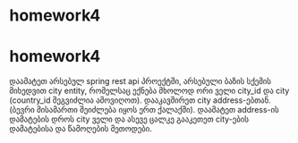 # homework4
# homework4
დაამატეთ არსებულ spring rest api პროექტში, არსებული ბაზის სქემის მიხედვით city entity, რომელსაც ექნება მხოლოდ ორი ველი city_id და city (country_id შეგვიძლია ამოვიღოთ). დააკავშირეთ city address-ებთან. (ბევრი მისამართი შეიძლება იყოს ერთ ქალაქში). დაამატეთ address-ის დამატების დროს city ველი და ასევე ცალკე გააკეთეთ city-ების დამატებისა და წამოღების მეთოდები.
